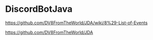 # DiscordBotJava

https://github.com/DV8FromTheWorld/JDA/wiki/8%29-List-of-Events

https://github.com/DV8FromTheWorld/JDA
